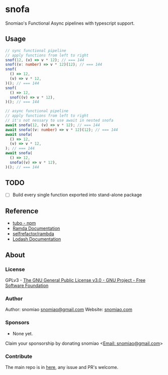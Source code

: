 # snofa

Snomiao's Functional Async pipelines with typescript support.

## Usage

```typescript
// sync functional pipeline
// apply functions from left to right
snof(12, (v) => v * 12); // === 144
snof((v: number) => v * 12)(12); // === 144
snof(
  () => 12,
  (v) => v * 12,
)(); // === 144
snof(
  () => 12,
  snof((v) => v * 12),
)(); // === 144

// async functional pipeline
// apply functions from left to right
// it's not nessary to use await in nested snofa
await snofa(12, (v) => v * 12); // === 144
await snofa((v: number) => v * 12)(12); // === 144
await snofa(
  () => 12,
  (v) => v * 12,
); // === 144
await snofa(
  () => 12,
  snofa((v) => v * 12),
)(); // === 144
```

## TODO

- [ ] Build every single function exported into stand-alone package

## Reference

- [tubo - npm](https://www.npmjs.com/package/tubo)
- [Ramda Documentation](https://ramdajs.com/docs/)
- [selfrefactor/rambda](https://github.com/selfrefactor/rambda)
- [Lodash Documentation](https://lodash.com/docs/)

## About

### License

GPLv3 - [The GNU General Public License v3.0 - GNU Project - Free Software Foundation](https://www.gnu.org/licenses/gpl-3.0.en.html)

### Author

Author: snomiao <snomiao@gmail.com>
Website: [snomiao.com](https://snomiao.com)

### Sponsors

- None yet.

Claim your sponsorship by donating snomiao <[Email: snomiao@gmail.com](mailto:snomiao@gmail.com)>

### Contribute

The main repo is in [here](https://github.com/snomiao/js#readme), any issue and PR's welcome.
